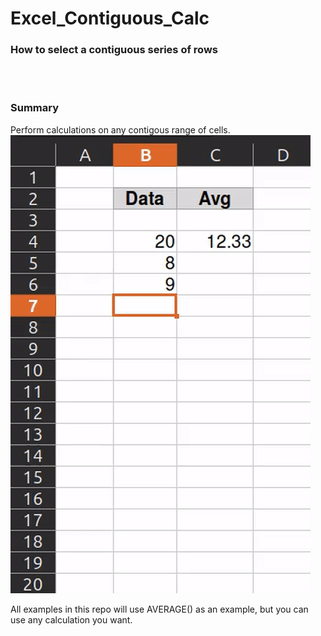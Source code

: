 # Excel_Contiguous_Calc

### How to select a contiguous series of rows


<br/><br/>
### Summary

Perform calculations on any contigous range of cells.
![](https://github.com/JoeSchiff/Excel_Contiguous_Calc/blob/main/assets/usage.gif)


All examples in this repo will use AVERAGE() as an example, but you can use any calculation you want.
